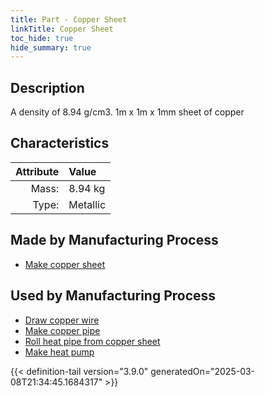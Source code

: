 ```yaml
---
title: Part - Copper Sheet
linkTitle: Copper Sheet
toc_hide: true
hide_summary: true
---
```

<!-- This is generated by the MarsSim HelpGenertor, do not edit. -->

## Description
A density of 8.94 g/cm3. 1m x 1m x 1mm sheet of copper

## Characteristics

| Attribute      | Value |
|--------:|:------|
|Mass:|8.94 kg|
|Type:|Metallic|

## Made by Manufacturing Process

- [Make copper sheet](/docs/definitions/process/make-copper-sheet)

## Used by Manufacturing Process

- [Draw copper wire](/docs/definitions/process/draw-copper-wire)
- [Make copper pipe](/docs/definitions/process/make-copper-pipe)
- [Roll heat pipe from copper sheet](/docs/definitions/process/roll-heat-pipe-from-copper-sheet)
- [Make heat pump](/docs/definitions/process/make-heat-pump)



{{< definition-tail version="3.9.0" generatedOn="2025-03-08T21:34:45.1684317" >}}



